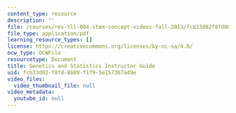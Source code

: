 ```yaml
---
content_type: resource
description: ''
file: /courses/res-tll-004-stem-concept-videos-fall-2013/fcb33d02f8fd8609f1f95e157367a49e_MITRES_TLL-004F13_Gntcs_IG.pdf
file_type: application/pdf
learning_resource_types: []
license: https://creativecommons.org/licenses/by-nc-sa/4.0/
ocw_type: OCWFile
resourcetype: Document
title: Genetics and Statistics Instructor Guide
uid: fcb33d02-f8fd-8609-f1f9-5e157367a49e
video_files:
  video_thumbnail_file: null
video_metadata:
  youtube_id: null
---
```

